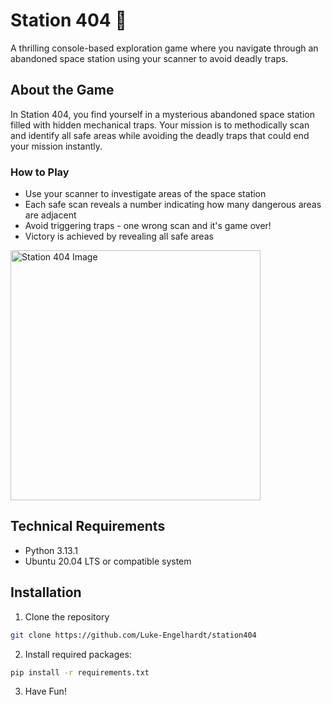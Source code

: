 # Station 404 🚀
    

A thrilling console-based exploration game where you navigate through an abandoned space station using your scanner to avoid deadly traps.

## About the Game

In Station 404, you find yourself in a mysterious abandoned space station filled with hidden mechanical traps. Your mission is to methodically scan and identify all safe areas while avoiding the deadly traps that could end your mission instantly.


### How to Play

- Use your scanner to investigate areas of the space station
- Each safe scan reveals a number indicating how many dangerous areas are adjacent
- Avoid triggering traps - one wrong scan and it's game over!
- Victory is achieved by revealing all safe areas

<img src="https://github.com/user-attachments/assets/2402336b-830a-4012-bb27-bdd60330ac0b" width="400" alt="Station 404 Image">

## Technical Requirements

- Python 3.13.1
- Ubuntu 20.04 LTS or compatible system

## Installation

1. Clone the repository
```bash
git clone https://github.com/Luke-Engelhardt/station404
```

2. Install required packages:
```bash
pip install -r requirements.txt
```
3. Have Fun!
